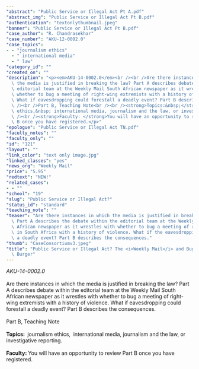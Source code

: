 ```yaml
---
"abstract": "Public Service or Illegal Act Pt A.pdf"
"abstract_img": "Public Service or Illegal Act Pt B.pdf"
"authentication": "textonlythumbnail.jpeg"
"banner": "Public Service or Illegal Act Pt B.pdf"
"case_author": "R. Chandrasekhar"
"case_number": "AKU-12-0002.0"
"case_topics":
- - "journalism ethics"
  - " international media"
  - " law"
"category_id": ""
"created_on": ""
"description": "<p><em>AKU-14-0002.0</em><br /><br />Are there instances in which\
  \ the media is justified in breaking the law? Part A describes debate within the\
  \ editorial team at the Weekly Mail South African newspaper as it wrestles with\
  \ whether to bug a meeting of right-wing extremists with a history of violence.\
  \ What if eavesdropping could forestall a deadly event? Part B describes the consequences.<br\
  \ /><br />Part B, Teaching Note<br /><br /><strong>Topics:&nbsp;</strong>&nbsp;journalism\
  \ ethics,&nbsp; international media, journalism and the law, or investigative reporting.<br\
  \ /><br /><strong>Faculty: </strong>You will have an opportunity to review Part\
  \ B once you have registered.</p>"
"epologue": "Public Service or Illegal Act TN.pdf"
"faculty_notes": ""
"faculty_only": ""
"id": "121"
"layout": ""
"link_color": "text only image.jpg"
"linked_classes": "yes"
"news_org": "Weekly Mail"
"price": "5.95"
"redtext": "NEW!"
"related_cases":
- - ""
"school": "19"
"slug": "Public Service or Illegal Act?"
"status_id": "standard"
"teaching_note": ""
"teaser": "Are there instances in which the media is justified in breaking the law?\
  \ Part A describes the debate within the editorial team at the Weekly Mail South\
  \ African newspaper as it wrestles with whether to bug a meeting of right-wing extremists\
  \ in South Africa with a history of violence. What if the eavesdropping could forestall\
  \ a deadly event? Part B describes the consequences."
"thumb": "CaseConsortiumv3.jpeg"
"title": "Public Service or Illegal Act? The <i>Weekly Mail</i> and Bugging Staal\
  \ Burger"
---
```

<p><em>AKU-14-0002.0</em><br /><br />Are there instances in which the media is justified in breaking the law? Part A describes debate within the editorial team at the Weekly Mail South African newspaper as it wrestles with whether to bug a meeting of right-wing extremists with a history of violence. What if eavesdropping could forestall a deadly event? Part B describes the consequences.<br /><br />Part B, Teaching Note<br /><br /><strong>Topics:&nbsp;</strong>&nbsp;journalism ethics,&nbsp; international media, journalism and the law, or investigative reporting.<br /><br /><strong>Faculty: </strong>You will have an opportunity to review Part B once you have registered.</p>
